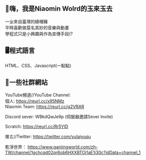 👋嗨，我是Niaomin Wolrd的玉來玉去
-
一ㄓ來自臺灣的綠帽豬<br>平時喜歡做莫名其妙的音樂與動畫<br>學程式只是小興趣與作為宣傳手段(?

🖥程式語言
-
HTML、CSS、Javascript(一點點)

👀一些社群網站
-
YouTube頻道//YouTube Channel:<br>
個人: https://reurl.cc/x95NMz<br>
Niaomin Team: https://reurl.cc/g2VRAR

Discord sever: WBkdQwJe9p (伺服器邀請Sever Invite)

Scratch: https://reurl.cc/Rr5YlD

推ㄊ//Twitter: https://twitter.com/yulaiyuqu

乾淨世界：
https://www.ganjingworld.com/zh-TW/channel/1gchcqd02qr6ob6HXXBTOj1aE1i30c?idData=channel_1

<!---
NiaominYulaiyuqu/NiaominYulaiyuqu is a ✨ special ✨ repository because its `README.md` (this file) appears on your GitHub profile.
You can click the Preview link to take a look at your changes.
--->
